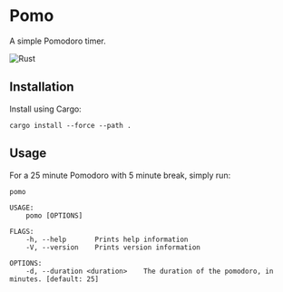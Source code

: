 # Pomo
A simple Pomodoro timer.

![Rust](https://github.com/kevpeek/pomo/workflows/Rust/badge.svg)

## Installation

Install using Cargo:

`cargo install --force --path .`

## Usage

For a 25 minute Pomodoro with 5 minute break, simply run:

`pomo`

```
USAGE:
    pomo [OPTIONS]

FLAGS:
    -h, --help       Prints help information
    -V, --version    Prints version information

OPTIONS:
    -d, --duration <duration>    The duration of the pomodoro, in minutes. [default: 25]
```